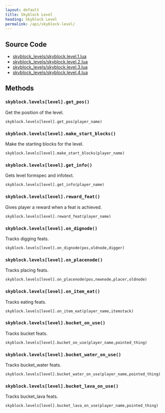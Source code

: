 ```yaml
---
layout: default
title: Skyblock Level
heading: Skyblock Level
permalink: /api/skyblock-level/
---
```



## Source Code

* [skyblock_levels/skyblock.level.1.lua](https://github.com/cornernote/minetest-skyblock/blob/master/skyblock_levels/skyblock.level.1.lua)
* [skyblock_levels/skyblock.level.2.lua](https://github.com/cornernote/minetest-skyblock/blob/master/skyblock_levels/skyblock.level.2.lua)
* [skyblock_levels/skyblock.level.3.lua](https://github.com/cornernote/minetest-skyblock/blob/master/skyblock_levels/skyblock.level.3.lua)
* [skyblock_levels/skyblock.level.4.lua](https://github.com/cornernote/minetest-skyblock/blob/master/skyblock_levels/skyblock.level.4.lua)


## Methods

### `skyblock.levels[level].get_pos()`

Get the position of the level.

```
skyblock.levels[level].get_pos(player_name)
```

### `skyblock.levels[level].make_start_blocks()`

Make the starting blocks for the level.

```
skyblock.levels[level].make_start_blocks(player_name)
```

### `skyblock.levels[level].get_info()`

Gets level formspec and infotext.

```
skyblock.levels[level].get_info(player_name)
```

### `skyblock.levels[level].reward_feat()`

Gives player a reward when a feat is achieved.

```
skyblock.levels[level].reward_feat(player_name)
```

### `skyblock.levels[level].on_dignode()`

Tracks digging feats.

```
skyblock.levels[level].on_dignode(pos,oldnode,digger)
```

### `skyblock.levels[level].on_placenode()`

Tracks placing feats.

```
skyblock.levels[level].on_placenode(pos,newnode,placer,oldnode)
```

### `skyblock.levels[level].on_item_eat()`

Tracks eating feats.

```
skyblock.levels[level].on_item_eat(player_name,itemstack)
```

### `skyblock.levels[level].bucket_on_use()`

Tracks bucket feats.

```
skyblock.levels[level].bucket_on_use(player_name,pointed_thing)
```

### `skyblock.levels[level].bucket_water_on_use()`

Tracks bucket_water feats.

```
skyblock.levels[level].bucket_water_on_use(player_name,pointed_thing)
```

### `skyblock.levels[level].bucket_lava_on_use()`

Tracks bucket_lava feats.

```
skyblock.levels[level].bucket_lava_on_use(player_name,pointed_thing)
```
